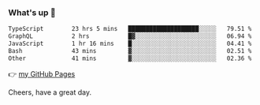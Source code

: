 ### What's up 👋

<!--START_SECTION:waka-->

```txt
TypeScript        23 hrs 5 mins   ████████████████████░░░░░   79.51 %
GraphQL           2 hrs           █▓░░░░░░░░░░░░░░░░░░░░░░░   06.94 %
JavaScript        1 hr 16 mins    █░░░░░░░░░░░░░░░░░░░░░░░░   04.41 %
Bash              43 mins         ▓░░░░░░░░░░░░░░░░░░░░░░░░   02.51 %
Other             41 mins         ▓░░░░░░░░░░░░░░░░░░░░░░░░   02.36 %
```

<!--END_SECTION:waka-->

👉 [my GitHub Pages](https://ykzhukian.github.io)

Cheers, have a great day.

